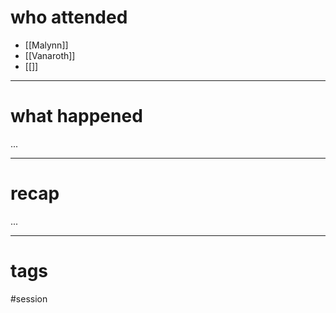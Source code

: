 # who attended

- [[Malynn]]
- [[Vanaroth]]
- [[]]

---
# what happened

...

---
# recap

...

---
# tags

#session